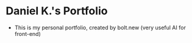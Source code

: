 # Daniel K.'s Portfolio
- This is my personal portfolio, created by bolt.new (very useful AI for front-end)
